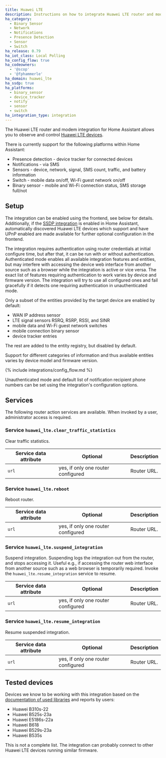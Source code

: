 ```yaml
---
title: Huawei LTE
description: Instructions on how to integrate Huawei LTE router and modem devices with Home Assistant.
ha_category:
  - Binary Sensor
  - Network
  - Notifications
  - Presence Detection
  - Sensor
  - Switch
ha_release: 0.79
ha_iot_class: Local Polling
ha_config_flow: true
ha_codeowners:
  - '@scop'
  - '@fphammerle'
ha_domain: huawei_lte
ha_ssdp: true
ha_platforms:
  - binary_sensor
  - device_tracker
  - notify
  - sensor
  - switch
ha_integration_type: integration
---
```


The Huawei LTE router and modem integration for Home Assistant allows you to observe and control [Huawei LTE devices](https://consumer.huawei.com/en/smart-home/).

There is currently support for the following platforms within Home Assistant:

- Presence detection - device tracker for connected devices
- Notifications - via SMS
- Sensors - device, network, signal, SMS count, traffic, and battery information
- Switch - mobile data on/off, Wi-Fi guest network on/off
- Binary sensor - mobile and Wi-Fi connection status, SMS storage full/not

## Setup

The integration can be enabled using the frontend, see below for details.
Additionally, if the [SSDP integration](/integrations/ssdp) is
enabled in Home Assistant, automatically discovered Huawei LTE devices
which support and have UPnP enabled are made available for further
optional configuration in the frontend.

The integration requires authentication using router credentials at
initial configure time, but after that, it can be run with or without
authentication. Authenticated mode enables all available integration
features and entities, but may interfere with accessing the device web
interface from another source such as a browser while the integration
is active or vice versa. The exact list of features requiring
authentication to work varies by device and firmware version. The
integration will try to use all configured ones and fail gracefully if
it detects one requiring authentication in unauthenticated mode.

Only a subset of the entities provided by the target device are
enabled by default:

- WAN IP address sensor
- LTE signal sensors RSRQ, RSRP, RSSI, and SINR
- mobile data and Wi-Fi guest network switches
- mobile connection binary sensor
- device tracker entries

The rest are added to the entity registry, but disabled by default.

Support for different categories of information and thus available
entities varies by device model and firmware version.

{% include integrations/config_flow.md %}

Unauthenticated mode and default list of notification recipient phone
numbers can be set using the integration's configuration options.

## Services

The following router action services are available. When invoked by a user, administrator access is required.

### Service `huawei_lte.clear_traffic_statistics`

Clear traffic statistics.

| Service data attribute | Optional | Description |
| ---------------------- | -------- | ----------- |
| `url`                  | yes, if only one router configured | Router URL. |

### Service `huawei_lte.reboot`

Reboot router.

| Service data attribute | Optional | Description |
| ---------------------- | -------- | ----------- |
| `url`                  | yes, if only one router configured | Router URL. |

### Service `huawei_lte.suspend_integration`

Suspend integration. Suspending logs the integration out from the router, and stops accessing it.
Useful e.g.,  if accessing the router web interface from another source such as a web browser is temporarily required.
Invoke the `huawei_lte.resume_integration` service to resume.

| Service data attribute | Optional | Description |
| ---------------------- | -------- | ----------- |
| `url`                  | yes, if only one router configured | Router URL. |

### Service `huawei_lte.resume_integration`

Resume suspended integration.

| Service data attribute | Optional | Description |
| ---------------------- | -------- | ----------- |
| `url`                  | yes, if only one router configured | Router URL. |

## Tested devices

Devices we know to be working with this integration based on the [documentation of used libraries](https://github.com/Salamek/huawei-lte-api/#huawei-lte-api) and reports by users:

- Huawei B310s-22
- Huawei B525s-23a
- Huawei E5186s-22a
- Huawei B618
- Huawei B529s-23a
- Huawei B535s

This is not a complete list. The integration can probably connect to other Huawei LTE devices running similar firmware.
